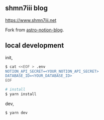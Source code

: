 ## shmn7iii blog

https://www.shmn7iii.net

Fork from [astro-notion-blog](https://github.com/otoyo/astro-notion-blog).

## local development

init,

```bash
$ cat <<EOF > .env
NOTION_API_SECRET=<YOUR_NOTION_API_SECRET>
DATABASE_ID=<YOUR_DATABASE_ID>
EOF

# install
$ yarn install
```

dev,

```bash
$ yarn dev
```
